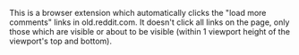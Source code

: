 This is a browser extension which automatically clicks the "load more comments" links in old.reddit.com.  It doesn't click all links on the page, only those which are visible or about to be visible (within 1 viewport height of the viewport's top and bottom).
